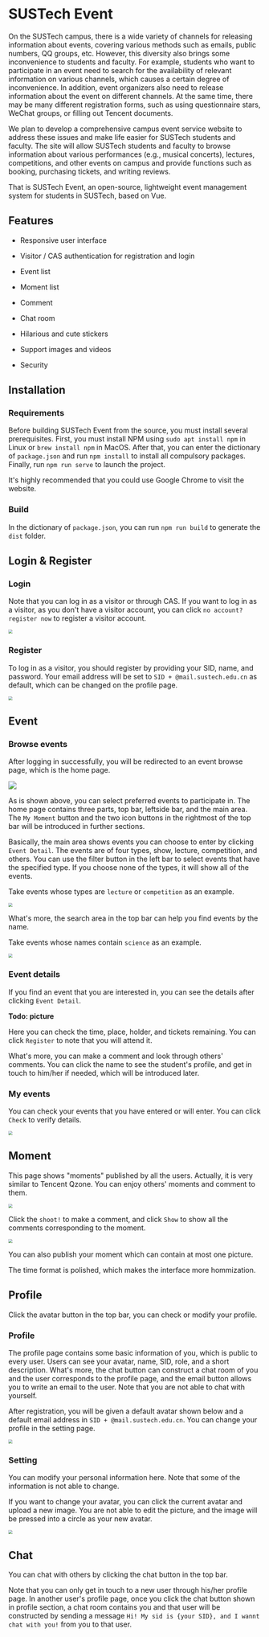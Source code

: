 # SUSTech Event

On the SUSTech campus, there is a wide variety of channels for releasing information about events, covering various methods such as emails, public numbers, QQ groups, etc. However, this diversity also brings some inconvenience to students and faculty. For example, students who want to participate in an event need to search for the availability of relevant information on various channels, which causes a certain degree of inconvenience. In addition, event organizers also need to release information about the event on different channels. At the same time, there may be many different registration forms, such as using questionnaire stars, WeChat groups, or filling out Tencent documents. 

We plan to develop a comprehensive campus event service website to address these issues and make life easier for SUSTech students and faculty. The site will allow SUSTech students and faculty to browse information about various performances (e.g., musical concerts), lectures, competitions, and other events on campus and provide functions such as booking, purchasing tickets, and writing reviews. 

That is SUSTech Event, an open-source, lightweight event management system for students in SUSTech, based on Vue.

## Features

-   Responsive user interface
-   Visitor / CAS authentication for registration and login
-   Event list
-   Moment list

-   Comment
-   Chat room
-   Hilarious and cute stickers
-   Support images and videos
-   Security

## Installation

### Requirements

Before building SUSTech Event from the source, you must install several prerequisites. First, you must install NPM using `sudo apt install npm` in Linux or `brew install npm` in MacOS. After that, you can enter the dictionary of `package.json` and run `npm install` to install all compulsory packages. Finally, run `npm run serve` to launch the project.

It's highly recommended that you could use Google Chrome to visit the website.

### Build

In the dictionary of `package.json`, you can run `npm run build` to generate the `dist` folder.

## Login & Register

### Login

Note that you can log in as a visitor or through CAS. If you want to log in as a visitor, as you don't have a visitor account, you can click `no account? register now` to register a visitor account.

<img src="pics/login.png" style="zoom:50%;" />

### Register

To log in as a visitor, you should register by providing your SID, name, and password. Your email address will be set to `SID + @mail.sustech.edu.cn` as default, which can be changed on the profile page.

<img src="pics/register.png" style="zoom:50%;" />

## Event

### Browse events

After logging in successfully, you will be redirected to an event browse page, which is the home page.

![](pics/dashboard.png)

As is shown above, you can select preferred events to participate in. The home page contains three parts, top bar, leftside bar, and the main area. The `My Moment` button and the two icon buttons in the rightmost of the top bar will be introduced in further sections.

Basically, the main area shows events you can choose to enter by clicking `Event Detail`. The events are of four types, show, lecture, competition, and others. You can use the filter button in the left bar to select events that have the specified type. If you choose none of the types, it will show all of the events.

Take events whose types are `lecture` or `competition` as an example.

<img src="pics/fliterEvent.png" style="zoom:50%;" />

What's more, the search area in the top bar can help you find events by the name.

Take events whose names contain `science` as an example.

<img src="pics/searchEvent.png" style="zoom:50%;" />

### Event details

If you find an event that you are interested in, you can see the details after clicking `Event Detail`.

**Todo: picture**

Here you can check the time, place, holder, and tickets remaining. You can click `Register` to note that you will attend it.

What's more, you can make a comment and look through others' comments. You can click the name to see the student's profile, and get in touch to him/her if needed, which will be introduced later.

### My events

You can check your events that you have entered or will enter. You can click `Check` to verify details.

<img src="pics/myEvent.png" style="zoom:50%;" />

## Moment

This page shows "moments" published by all the users. Actually, it is very similar to Tencent Qzone. You can enjoy others' moments and comment to them.

<img src="pics/myMoment.png" style="zoom:50%;" />

Click the `shoot!` to make a comment, and click `Show` to show all the comments corresponding to the moment.

<img src="pics/myMomentComment.png" style="zoom:50%;" />

You can also publish your moment which can contain at most one picture.

The time format is polished, which makes the interface more hommization.

## Profile

Click the avatar button in the top bar, you can check or modify your profile.

### Profile

The profile page contains some basic information of you, which is public to every user. Users can see your avatar, name, SID, role, and a short description. What's more, the chat button can construct a chat room of you and the user corresponds to the profile page, and the email button allows you to write an email to the user. Note that you are not able to chat with yourself.

After registration, you will be given a default avatar shown below and a default email address in `SID + @mail.sustech.edu.cn`. You can change your profile in the setting page.

<img src="pics/profile.png" style="zoom:50%;" />

### Setting

You can modify your personal information here. Note that some of the information is not able to change.

If you want to change your avatar, you can click the current avatar and upload a new image. You are not able to edit the picture, and the image will be pressed into a circle as your new avatar.

<img src="pics/setting.png" style="zoom:50%;" />

## Chat

You can chat with others by clicking the chat button in the top bar.

Note that you can only get in touch to a new user through his/her profile page. In another user's profile page, once you click the chat button shown in profile section, a chat room contains you and that user will be constructed by sending a message `Hi! My sid is {your SID}, and I wannt chat with you!` from you to that user.

